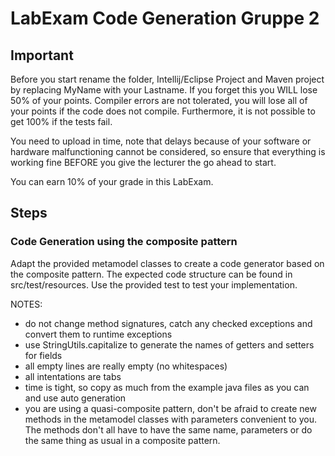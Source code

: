 # LabExam Code Generation Gruppe 2

## Important
Before you start rename the folder, Intellij/Eclipse Project and Maven project by replacing MyName with your Lastname. If you forget this you WILL lose 50% of your points. 
Compiler errors are not tolerated, you will lose all of your points if the code does not compile. Furthermore, it is not possible to get 100% if the tests fail.

You need to upload in time, note that delays because of your software or hardware malfunctioning cannot be considered, so ensure that everything is working fine BEFORE you give the lecturer the go ahead to start. 

You can earn 10% of your grade in this LabExam.

## Steps

### Code Generation using the composite pattern
Adapt the provided metamodel classes to create a code generator based on the composite pattern. The expected code structure can be found in src/test/resources. Use the provided test to test your implementation. 

NOTES: 
- do not change method signatures, catch any checked exceptions and convert them to runtime exceptions
- use StringUtils.capitalize to generate the names of getters and setters for fields
- all empty lines are really empty (no whitespaces)
- all intentations are tabs
- time is tight, so copy as much from the example java files as you can and use auto generation
- you are using a quasi-composite pattern, don't be afraid to create new methods in the metamodel classes with parameters convenient to you. The methods don't all have to have the same name, parameters or do the same thing as usual in a composite pattern.
